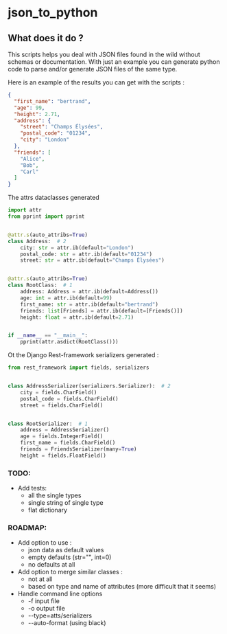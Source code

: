 # json_to_python

## What does it do ?

This scripts helps you deal with JSON files found in the wild without
schemas or documentation. With just an example you can generate python
code to parse and/or generate JSON files of the same type.

Here is an example of the results you can get with the scripts :
```json
{
  "first_name": "bertrand",
  "age": 99,
  "height": 2.71,
  "address": {
    "street": "Champs Élysées",
    "postal_code": "01234",
    "city": "London"
  },
  "friends": [
    "Alice",
    "Bob",
    "Carl"
  ]
}
```

The attrs dataclasses generated
```python
import attr
from pprint import pprint


@attr.s(auto_attribs=True)
class Address:  # 2
    city: str = attr.ib(default="London")
    postal_code: str = attr.ib(default="01234")
    street: str = attr.ib(default="Champs Élysées")


@attr.s(auto_attribs=True)
class RootClass:  # 1
    address: Address = attr.ib(default=Address())
    age: int = attr.ib(default=99)
    first_name: str = attr.ib(default="bertrand")
    friends: list[Friends] = attr.ib(default=[Friends()])
    height: float = attr.ib(default=2.71)


if __name__ == "__main__":
    pprint(attr.asdict(RootClass()))
```

Ot the Django Rest-framework serializers generated :
```python
from rest_framework import fields, serializers


class AddressSerializer(serializers.Serializer):  # 2
    city = fields.CharField()
    postal_code = fields.CharField()
    street = fields.CharField()


class RootSerializer:  # 1
    address = AddressSerializer()
    age = fields.IntegerField()
    first_name = fields.CharField()
    friends = FriendsSerializer(many=True)
    height = fields.FloatField()

```

### TODO:
- Add tests:
    * all the single types
    * single string of single type
    * flat dictionary

### ROADMAP:
- Add option to use :
    * json data as default values
    * empty defaults (str="", int=0)
    * no defaults at all
- Add option to merge similar classes :
    * not at all
    * based on type and name of attributes (more difficult that it seems)
- Handle command line options
    * -f input file
    * -o output file
    * --type=atts/serializers
    * --auto-format (using black)